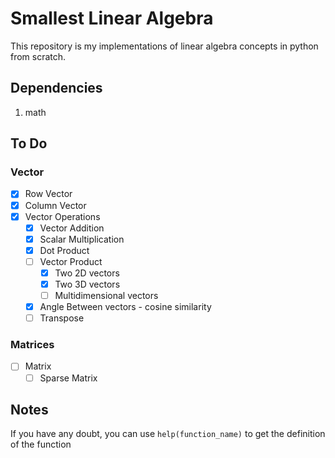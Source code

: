 # Smallest Linear Algebra
This repository is my implementations of linear algebra concepts in python from scratch.

## Dependencies
1. math

## To Do
### Vector
- [x] Row Vector
- [x] Column Vector
- [x] Vector Operations
    - [x] Vector Addition
    - [x] Scalar Multiplication
    - [x] Dot Product
    - [ ] Vector Product
        - [x] Two 2D vectors
        - [x] Two 3D vectors
        - [ ] Multidimensional vectors
    - [x] Angle Between vectors - cosine similarity
    - [ ] Transpose
### Matrices
- [ ] Matrix 
    - [ ] Sparse Matrix
## Notes
If you have any doubt, you can use `help(function_name)` to get the definition of the function